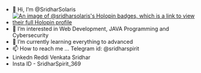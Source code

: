 - 👋 Hi, I’m @SridharSolaris
- [![An image of @sridharsolaris's Holopin badges, which is a link to view their full Holopin profile](https://holopin.me/sridharsolaris)](https://holopin.io/@sridharsolaris)
- 👀 I’m interested in Web Development, JAVA Programming and Cybersecurity
- 🌱 I’m currently learning everything to advanced
- 📫 How to reach me ... Telegram id: @sridharspirit
- Linkedn
  Reddi Venkata Sridhar
- Insta ID -
   SridharSpirit_369

<!---
SridharSolaris/SridharSolaris is a ✨ special ✨ repository because its `README.md` (this file) appears on your GitHub profile.
You can click the Preview link to take a look at your changes.
--->

